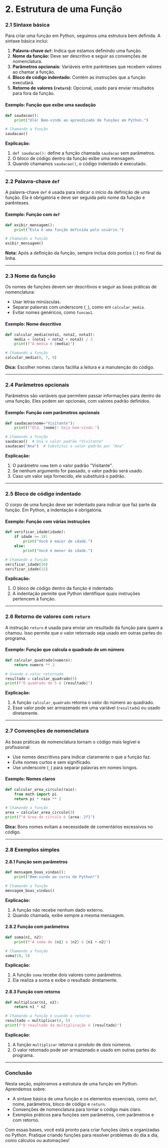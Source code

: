 # **2. Estrutura de uma Função**

### **2.1 Sintaxe básica**

Para criar uma função em Python, seguimos uma estrutura bem definida. A sintaxe básica inclui:

1. **Palavra-chave `def`:** Indica que estamos definindo uma função.
2. **Nome da função:** Deve ser descritivo e seguir as convenções de nomenclatura.
3. **Parâmetros opcionais:** Variáveis entre parênteses que recebem valores ao chamar a função.
4. **Bloco de código indentado:** Contém as instruções que a função executará.
5. **Retorno de valores (`return`):** Opcional, usado para enviar resultados para fora da função.

#### **Exemplo: Função que exibe uma saudação**

```python
def saudacao():
    print("Olá! Bem-vindo ao aprendizado de funções em Python.")

# Chamando a função
saudacao()
```

**Explicação:**

1. `def saudacao():` define a função chamada `saudacao` sem parâmetros.
2. O bloco de código dentro da função exibe uma mensagem.
3. Quando chamamos `saudacao()`, o código indentado é executado.

------

### **2.2 Palavra-chave `def`**

A palavra-chave `def` é usada para indicar o início da definição de uma função. Ela é obrigatória e deve ser seguida pelo nome da função e parênteses.

#### **Exemplo: Função com `def`**

```python
def exibir_mensagem():
    print("Esta é uma função definida pelo usuário.")

# Chamando a função
exibir_mensagem()
```

**Nota:** Após a definição da função, sempre inclua dois pontos (`:`) no final da linha.

------

### **2.3 Nome da função**

Os nomes de funções devem ser descritivos e seguir as boas práticas de nomenclatura:

- Usar letras minúsculas.
- Separar palavras com underscore (`_`), como em `calcular_media`.
- Evitar nomes genéricos, como `funcao1`.

#### **Exemplo: Nome descritivo**

```python
def calcular_media(nota1, nota2, nota3):
    media = (nota1 + nota2 + nota3) / 3
    print(f"A média é {media}")

# Chamando a função
calcular_media(8, 7, 9)
```

**Dica:** Escolher nomes claros facilita a leitura e a manutenção do código.

------

### **2.4 Parâmetros opcionais**

Parâmetros são variáveis que permitem passar informações para dentro de uma função. Eles podem ser opcionais, com valores padrão definidos.

#### **Exemplo: Função com parâmetros opcionais**

```python
def saudacao(nome="Visitante"):
    print(f"Olá, {nome}! Seja bem-vindo.")

# Chamando a função
saudacao()  # Usa o valor padrão "Visitante"
saudacao("Ana")  # Substitui o valor padrão por "Ana"
```

**Explicação:**

1. O parâmetro `nome` tem o valor padrão "Visitante".
2. Se nenhum argumento for passado, o valor padrão será usado.
3. Caso um valor seja fornecido, ele substituirá o padrão.

------

### **2.5 Bloco de código indentado**

O corpo de uma função deve ser indentado para indicar que faz parte da função. Em Python, a indentação é obrigatória.

#### **Exemplo: Função com várias instruções**

```python
def verificar_idade(idade):
    if idade >= 18:
        print("Você é maior de idade.")
    else:
        print("Você é menor de idade.")

# Chamando a função
verificar_idade(20)
verificar_idade(15)
```

**Explicação:**

1. O bloco de código dentro da função é indentado.
2. A indentação permite que Python identifique quais instruções pertencem à função.

------

### **2.6 Retorno de valores com `return`**

A instrução `return` é usada para enviar um resultado da função para quem a chamou. Isso permite que o valor retornado seja usado em outras partes do programa.

#### **Exemplo: Função que calcula o quadrado de um número**

```python
def calcular_quadrado(numero):
    return numero ** 2

# Usando o valor retornado
resultado = calcular_quadrado(5)
print(f"O quadrado de 5 é {resultado}")
```

**Explicação:**

1. A função `calcular_quadrado` retorna o valor do número ao quadrado.
2. Esse valor pode ser armazenado em uma variável (`resultado`) ou usado diretamente.

------

### **2.7 Convenções de nomenclatura**

As boas práticas de nomenclatura tornam o código mais legível e profissional:

- Use nomes descritivos para indicar claramente o que a função faz.
- Evite nomes curtos e sem significado.
- Use underscore (`_`) para separar palavras em nomes longos.

#### **Exemplo: Nomes claros**

```python
def calcular_area_circulo(raio):
    from math import pi
    return pi * raio ** 2

# Chamando a função
area = calcular_area_circulo(3)
print(f"A área do círculo é {area:.2f}")
```

**Dica:** Bons nomes evitam a necessidade de comentários excessivos no código.

------

### **2.8 Exemplos simples**

#### **2.8.1 Função sem parâmetros**

```python
def mensagem_boas_vindas():
    print("Bem-vindo ao curso de Python!")

# Chamando a função
mensagem_boas_vindas()
```

**Explicação:**

1. A função não recebe nenhum dado externo.
2. Quando chamada, exibe sempre a mesma mensagem.

#### **2.8.2 Função com parâmetros**

```python
def soma(n1, n2):
    print(f"A soma de {n1} e {n2} é {n1 + n2}")

# Chamando a função
soma(10, 5)
```

**Explicação:**

1. A função `soma` recebe dois valores como parâmetros.
2. Ela realiza a soma e exibe o resultado diretamente.

#### **2.8.3 Função com retorno**

```python
def multiplicar(n1, n2):
    return n1 * n2

# Chamando a função e usando o retorno
resultado = multiplicar(4, 5)
print(f"O resultado da multiplicação é {resultado}")
```

**Explicação:**

1. A função `multiplicar` retorna o produto de dois números.
2. O valor retornado pode ser armazenado e usado em outras partes do programa.

------

### **Conclusão**

Nesta seção, exploramos a estrutura de uma função em Python. Aprendemos sobre:

- A sintaxe básica de uma função e os elementos essenciais, como `def`, nome, parâmetros, bloco de código e `return`.
- Convenções de nomenclatura para tornar o código mais claro.
- Exemplos práticos para funções sem parâmetros, com parâmetros e com retorno.

Com essas bases, você está pronto para criar funções úteis e organizadas no Python. Pratique criando funções para resolver problemas do dia a dia, como cálculos ou automações!